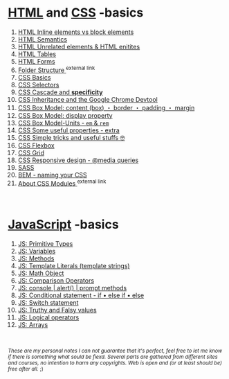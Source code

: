 # [HTML](https://html.spec.whatwg.org/#a-quick-introduction-to-html) and [CSS](https://developer.mozilla.org/en-US/docs/Web/CSS) -basics

1. [HTML Inline elements vs block elements](https://github.com/Klosmi/html-basics/blob/master/inlene-vs-block.md)
2. [HTML Semantics](https://github.com/Klosmi/html-basics/blob/master/HTML-semantic%20markup.md)
3. [HTML Unrelated elements & HTML enitites](https://github.com/Klosmi/html-basics/blob/master/HTML-unrelated-elements-entities.md)
4. [HTML Tables](https://github.com/Klosmi/html-basics/blob/master/HTML-tables_01.md)
5. [HTML Forms](https://github.com/Klosmi/html-basics/blob/master/HTML-forms.md)
6. <a href="https://newbedev.com/what-is-the-meaning-of-the-dist-directory-in-open-source-projects" target="_blank">Folder Structure </a><sup>external link</sup>
7. [CSS Basics](https://github.com/Klosmi/html-basics/blob/master/CSS-basics.md)
8. [CSS Selectors](https://github.com/Klosmi/html-basics/blob/master/CSS-Selectors.md)
9. [CSS Cascade and **specificity**](https://github.com/Klosmi/html-basics/blob/master/CSS-Selectors-Cascade-Specificity.md)
10. [CSS Inheritance and the Google Chrome Devtool](https://github.com/Klosmi/html-basics/blob/master/CSS-Selectors-Inheritance-Devtool.md)
11. [CSS Box Model: content (box) ・ border ・ padding ・ margin](https://github.com/Klosmi/html-basics/blob/master/CSS-BoxModel.md)
12. [CSS Box Model: display property](https://github.com/Klosmi/html-basics/blob/master/CSS-BoxModel-Display.md)
13. [CSS Box Model-Units - `em` & `rem`](https://github.com/Klosmi/html-basics/blob/master/CSS-BoxModel-Units.md)
14. [CSS Some useful properties - extra](https://github.com/Klosmi/html-basics/blob/master/CSS-extra-properties.md)
15. [CSS Simple tricks and useful stuffs 🤓](https://github.com/Klosmi/html-basics/blob/master/CSS-center_an_element.md)
16. [CSS Flexbox](https://github.com/Klosmi/html-basics/blob/master/CSS-FlexBox.md)
17. [CSS Grid](https://github.com/Klosmi/html-basics/blob/master/CSS-Grid.md)
18. [CSS Responsive design - @media queries](https://github.com/Klosmi/html-basics/blob/master/Responsivedesign.md)
19. [SASS](https://github.com/Klosmi/html-basics/blob/master/sass.md)
20. [BEM - naming your CSS](https://github.com/Klosmi/html-basics/blob/master/BEM.md)
21.  <a href="https://github.com/css-modules/css-modules" target="_blank">About CSS Modules </a><sup>external link</sup>


<br>

# [JavaScript](https://developer.mozilla.org/en-US/docs/Learn/JavaScript/First_steps) -basics
1. [JS: Primitive Types](https://github.com/Klosmi/html-basics/blob/master/JS-basic.md#js-primitive-types)
2. [JS: Variables](https://github.com/Klosmi/html-basics/blob/master/JS-basic.md#js-variables)
3. [JS: Methods](https://github.com/Klosmi/html-basics/blob/master/JS-basic.md#js-methods-string-methods)
4. [JS: Template Literals (template strings)](https://github.com/Klosmi/html-basics/blob/master/JS-basic.md#js-template-literals-template-strings)
5. [JS: Math Object](https://github.com/Klosmi/html-basics/blob/master/JS-basic.md#js-math-object)
6. [JS: Comparison Operators](https://github.com/Klosmi/html-basics/blob/master/JS-basic.md#js-comparison-operators)
7. [JS: console | alert() | prompt methods](https://github.com/Klosmi/html-basics/blob/master/JS-basic.md#the-console-method)
8. [JS: Conditional statement - if • else if • else](https://github.com/Klosmi/html-basics/blob/master/JS-basic.md#js-conditional-statement---if--else-if--else)  
9. [JS: Switch statement](https://github.com/Klosmi/html-basics/blob/master/JS-basic.md#switch-statement) 
10. [JS: Truthy and Falsy values](https://github.com/Klosmi/html-basics/blob/master/JS-basic.md#truthy-and-falsy-values)   
11. [JS: Logical operators](https://github.com/Klosmi/html-basics/blob/master/JS-basic.md#logical-operators)   
12. [JS: Arrays](https://github.com/Klosmi/html-basics/blob/master/JS-basic.md#arrays-)   

<br>

<sup>*These are my personal notes*
*I can not guarantee that it's perfect, feel free to let me know if there is something what sould be fiexd.*
*Several parts are gathered from different sites and courses, no intention to harm any copyrights. Web is open and (or at least should be) free after all.* ;)</sup>

